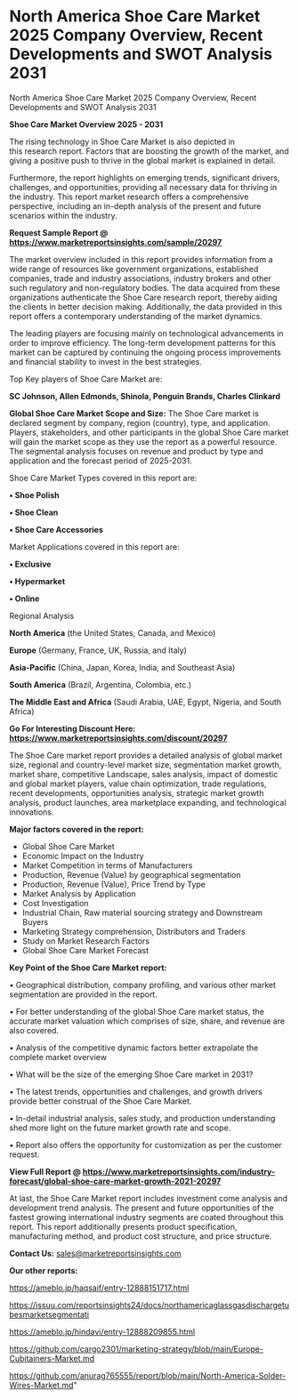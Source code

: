 # North America Shoe Care Market 2025 Company Overview, Recent Developments and SWOT Analysis 2031
North America Shoe Care Market 2025 Company Overview, Recent Developments and SWOT Analysis 2031

<Strong> Shoe Care Market Overview 2025 - 2031</strong>

The rising technology in Shoe Care Market is also depicted in this research report. Factors that are boosting the growth of the market, and giving a positive push to thrive in the global market is explained in detail.

Furthermore, the report highlights on emerging trends, significant drivers, challenges, and opportunities, providing all necessary data for thriving in the industry. This report market research offers a comprehensive perspective, including an in-depth analysis of the present and future scenarios within the industry.

<strong>Request Sample Report @ <a href=https://www.marketreportsinsights.com/sample/20297>https://www.marketreportsinsights.com/sample/20297</a></strong>

The market overview included in this report provides information from a wide range of resources like government organizations, established companies, trade and industry associations, industry brokers and other such regulatory and non-regulatory bodies. The data acquired from these organizations authenticate the Shoe Care research report, thereby aiding the clients in better decision making. Additionally, the data provided in this report offers a contemporary understanding of the market dynamics.

The leading players are focusing mainly on technological advancements in order to improve efficiency. The long-term development patterns for this market can be captured by continuing the ongoing process improvements and financial stability to invest in the best strategies.

Top Key players of Shoe Care Market are:

<strong>SC Johnson, Allen Edmonds, Shinola, Penguin Brands, Charles Clinkard</strong>

<strong><b>Global Shoe Care Market Scope and Size:</b></strong>
The Shoe Care market is declared segment by company, region (country), type, and application. Players, stakeholders, and other participants in the global Shoe Care market will gain the market scope as they use the report as a powerful resource. The segmental analysis focuses on revenue and product by type and application and the forecast period of 2025-2031.

Shoe Care Market Types covered in this report are:

<strong>• Shoe Polish

• Shoe Clean

• Shoe Care Accessories</strong>

Market Applications covered in this report are:

<strong>• Exclusive

• Hypermarket

• Online</strong> 

Regional Analysis

<strong>North America</strong> (the United States, Canada, and Mexico)

<strong>Europe</strong> (Germany, France, UK, Russia, and Italy)

<strong>Asia-Pacific</strong> (China, Japan, Korea, India, and Southeast Asia)

<strong>South America</strong> (Brazil, Argentina, Colombia, etc.)

<strong>The Middle East and Africa</strong> (Saudi Arabia, UAE, Egypt, Nigeria, and South Africa)

<strong>Go For Interesting Discount Here: <a href=https://www.marketreportsinsights.com/discount/20297>https://www.marketreportsinsights.com/discount/20297</a></strong>

The Shoe Care market report provides a detailed analysis of global market size, regional and country-level market size, segmentation market growth, market share, competitive Landscape, sales analysis, impact of domestic and global market players, value chain optimization, trade regulations, recent developments, opportunities analysis, strategic market growth analysis, product launches, area marketplace expanding, and technological innovations.

<strong><b>Major factors covered in the report:</b></strong>
<ul>
  <li>Global Shoe Care Market </li>
  <li>Economic Impact on the Industry</li>
  <li>Market Competition in terms of Manufacturers</li>
  <li>Production, Revenue (Value) by geographical segmentation</li>
  <li>Production, Revenue (Value), Price Trend by Type</li>
  <li>Market Analysis by Application</li>
  <li>Cost Investigation</li>
  <li>Industrial Chain, Raw material sourcing strategy and Downstream Buyers</li>
  <li>Marketing Strategy comprehension, Distributors and Traders</li>
  <li>Study on Market Research Factors</li>
  <li>Global Shoe Care Market Forecast</li>
</ul>

<strong><b>Key Point of the Shoe Care Market report:</b></strong>

• Geographical distribution, company profiling, and various other market segmentation are provided in the report.

• For better understanding of the global Shoe Care market status, the accurate market valuation which comprises of size, share, and revenue are also covered.

• Analysis of the competitive dynamic factors better extrapolate the complete market overview

• What will be the size of the emerging Shoe Care market in 2031?

• The latest trends, opportunities and challenges, and growth drivers provide better construal of the Shoe Care Market.

• In-detail industrial analysis, sales study, and production understanding shed more light on the future market growth rate and scope.

• Report also offers the opportunity for customization as per the customer request.

<strong><b>View Full Report @ <a href=https://www.marketreportsinsights.com/industry-forecast/global-shoe-care-market-growth-2021-20297>https://www.marketreportsinsights.com/industry-forecast/global-shoe-care-market-growth-2021-20297</a></b></strong>


At last, the Shoe Care Market report includes investment come analysis and development trend analysis. The present and future opportunities of the fastest growing international industry segments are coated throughout this report. This report additionally presents product specification, manufacturing method, and product cost structure, and price structure.

<strong>Contact Us:</strong>
sales@marketreportsinsights.com

<strong>Our other reports:</strong>

<a href=https://ameblo.jp/haqsaif/entry-12888151717.html>https://ameblo.jp/haqsaif/entry-12888151717.html</a>

<a href=https://issuu.com/reportsinsights24/docs/northamericaglassgasdischargetubesmarketsegmentati>https://issuu.com/reportsinsights24/docs/northamericaglassgasdischargetubesmarketsegmentati</a>

<a href=https://ameblo.jp/hindavi/entry-12888209855.html>https://ameblo.jp/hindavi/entry-12888209855.html</a>

<a href=https://github.com/cargo2301/marketing-strategy/blob/main/Europe-Cubitainers-Market.md>https://github.com/cargo2301/marketing-strategy/blob/main/Europe-Cubitainers-Market.md</a>

<a href=https://github.com/anurag765555/report/blob/main/North-America-Solder-Wires-Market.md>https://github.com/anurag765555/report/blob/main/North-America-Solder-Wires-Market.md</a>"
